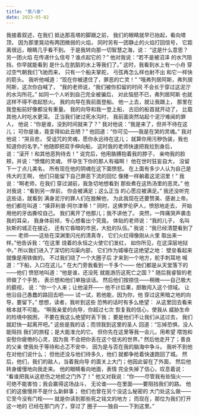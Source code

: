 ```yaml
---
title: "第八章"
date: 2023-05-02
---
```

我接着叙述，在我们
抵达那高塔的脚跟之前，
我们的眼睛就早已抬起，看向塔顶，
因为那里晃动有两团微弱的火焰，
同时另有一团静止的火焰打回信号，
它距离很远，眼睛几乎看不到。
于是我转向那一切智慧之海，说：
“这是什么意思？另一团火焰
在传递什么信号？谁点起它的？”
他对我说：“若不是被沼泽
的水汽阻挡，你早就能看到
是什么在肮脏的水上等我们了。”
这时，我看到水上有一小舟
穿过空气朝我们飞驰而来，
只有一个船夫掌舵，
弓弦再怎么样也射不出
和它一样快的箭头。
我听他喊道：“现在你被逮住了，罪恶的亡灵！”
“哦弗列居阿斯，弗列居阿斯，这次你白喊了，
”我的老师说，“我们被你扣留的时间
不会长于穿过这泥泞的水沟所花。”
如同一个人听到自己完全被骗后，
对此恼怒不已，弗列居阿斯
也就这样不得不收起怒火。
我的向导在我前面登船。
他一上去，就让我跟上，
那里在我登船前好像都没有重量。
我的向导和我一登上船，
古旧的船首就开动了，
比载其他人时吃水更深。
正当我们驶过死水沟时，
我前面突然站起个泥泞难闻的罪人，
他说：“你是谁，没到时间就来了？”
我对他说：“我是来了，但并不待在这儿；
可你是谁，竟变得如此丑陋？”
他回道：“你可见——我是在哭的灵魂。”
我对他说：“哭且悲，
受诅咒的灵魂，愿你永远待在这儿；
就算你用污秽伪装，我也知道你的名字。”
他随即把双手伸向船，
这时我的老师快速把我拉到身后，
说：“滚开！和其他恶狗待去！”
说完后，他用胳膊抱着我的脖子，
亲吻我的脸颊，并说：“愤慨的灵魂，
怀孕生下你的那人有福啊！
他在世时狂妄自大，
没留下一丁点儿美名，
所有现在他的阴魂在这下面愤怒。
在上面有多少人认为自己是伟大的王啊，
他们只能留下自己罪恶下流的回忆
像猪一样躺着这泥沼里！”
我说：“啊老师，在我们
穿过湖前，我急切地想看到
那些煮在这热汤里的恶灵。”
他对我说：“看到另一岸前，
你会被满足；这么正当
的心愿应被满足。”
我还没听完这些话，就看到
满身泥泞的罪人们在肢解他，
为此我现在还要赞美、感谢上帝。
他们都在叫道：“揍菲利普·阿尔津蒂！”
同时，这佛罗伦萨人，愤怒地走去，
开始用他的牙齿撕咬自己。
我们离开了他那儿；我不讲他了。
突然，一阵痛哭声袭击我的耳朵，
我身体前倾，专心想看出个究竟。
体贴的老师说：“我的儿子，
名叫狄斯的城正在接近，
还有它昏暗的市民，大批的队伍。”
我说：“我已经清楚看到了——
老师——这些在深渊里闪光的清真寺，
它们火红得像刚从火里
取出来一样。”他告诉我：“在这里
烧着的永恒之火使它们发红，
如你所见，在这深层地狱中。”
所以我们进入了深切的沟渠内部，
它们作为城壕在这绝望之地：
壁垒看起来就像是用铁做的。
不过我们绕了一个大圈子后
才来到一个地方，舵手刺耳地
喊道：“下船，入口在这儿。”
在大门旁我看到一千多个——
他们都是从天堂落下的——他们
愤怒地叫道：“他是谁，还没死
就能游历这死亡之国？”
随后我睿智的老师做了个手势，
表示想和他们单独谈话。
然后他们按捺住——稍微——自己极大的藐视，
说：“你一个人来；让他滚开——
他不计后果，胆敢闯入这个领域。
让他沿自己愚蠢的路回去吧——
试一试，若他能，因为你，他
穿过这黑暗之地的向导，要留下。”
想想，读者，我听到这些
恐怖的话时有多么绝望：
从这里回去看来根本就不可能。
“啊我亲爱的向导，你超过七次
恢复我的信心，使我从
威胁生命的险境中脱困，
不要在我这么绝望时丢下我；
要是他们不让我们从这过去，
我们就赶快一起离开吧。”
这些是我的话；而领我到这里的圣人
回道：“忘掉恐惧，没人能阻挡
我们的旅程；是大能准允的它。
但你先在这里等我一会儿，用希望
喂饱和安慰你疲倦的心灵，因为我
不会把你丢在这个低劣的世界。”
然后他走开了；善良的父亲
使我处于等待和忐忑不安中，
因为是与否在我的脑海中争斗。
我听不到他在对他们说什么；
但他还没与他们待多久，他们
就都争抢着快速跑回了城。
然后，他们，我们的敌人，当着我向导
的面关上大门；他因此留在了外面，
然后他转身缓慢地向我走来。
他的眼睛看向地面，表情
完全失掉了信心，叹息着说：
“看谁把我从这悲伤之地拒之门外了！”
他又对我说：“你——尽管我有些恼火——
可绝不能害怕；我会赢得这场战斗，
无论谁——在里面——要阻挡我们的路。
他们的这傲慢并不是什么新鲜事；
他们也曾在另个没这么秘密的
大门处这么做——它至今没有门栓——
就是你读到那些死之铭文的地方；
而现在，那位为我们打开这一地的
已经在那门内了，穿过了
圈子——独自——下到这里。”